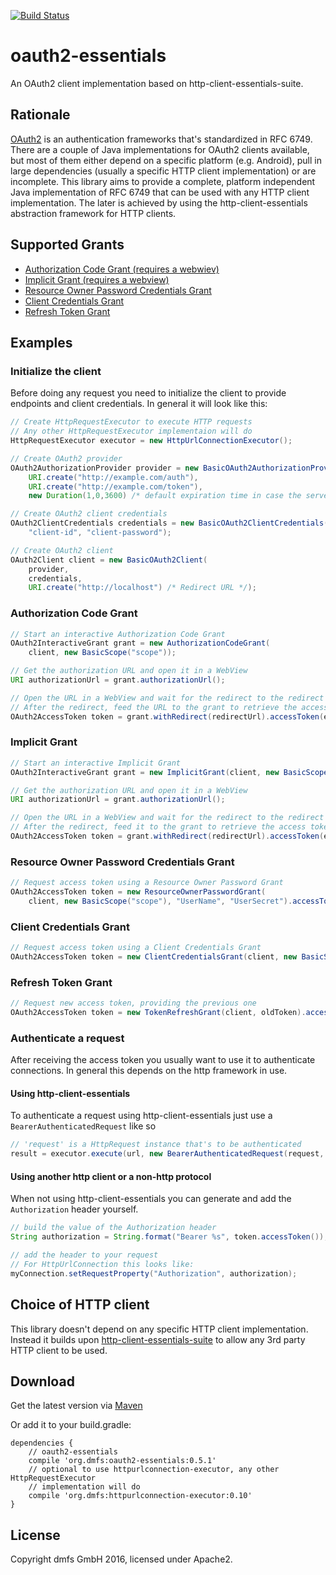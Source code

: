 [![Build Status](https://travis-ci.org/dmfs/oauth2-essentials.svg?branch=master)](https://travis-ci.org/dmfs/oauth2-essentials)

# oauth2-essentials

An OAuth2 client implementation based on http-client-essentials-suite.

## Rationale

[OAuth2](https://tools.ietf.org/html/rfc6749) is an authentication frameworks that's standardized in RFC 6749. There are a couple of Java implementations for OAuth2 clients available,
but most of them either depend on a specific platform (e.g. Android), pull in large dependencies (usually a specific HTTP client implementation) or are incomplete.
This library aims to provide a complete, platform independent Java implementation of RFC 6749 that can be used with any HTTP client implementation. The later is achieved by using the
http-client-essentials abstraction framework for HTTP clients.

## Supported Grants

* [Authorization Code Grant (requires a webwiev)](https://tools.ietf.org/html/rfc6749#section-4.1)
* [Implicit Grant (requires a webview)](https://tools.ietf.org/html/rfc6749#section-4.2)
* [Resource Owner Password Credentials Grant](https://tools.ietf.org/html/rfc6749#section-4.3)
* [Client Credentials Grant](https://tools.ietf.org/html/rfc6749#section-4.4)
* [Refresh Token Grant](https://tools.ietf.org/html/rfc6749#section-6)

## Examples

### Initialize the client

Before doing any request you need to initialize the client to provide endpoints and client credentials.
In general it will look like this:

```java
// Create HttpRequestExecutor to execute HTTP requests
// Any other HttpRequestExecutor implementaion will do
HttpRequestExecutor executor = new HttpUrlConnectionExecutor();

// Create OAuth2 provider
OAuth2AuthorizationProvider provider = new BasicOAuth2AuthorizationProvider(
    URI.create("http://example.com/auth"),
    URI.create("http://example.com/token"),
    new Duration(1,0,3600) /* default expiration time in case the server doesn't return any */);

// Create OAuth2 client credentials
OAuth2ClientCredentials credentials = new BasicOAuth2ClientCredentials(
    "client-id", "client-password");

// Create OAuth2 client
OAuth2Client client = new BasicOAuth2Client(
    provider,
    credentials,
    URI.create("http://localhost") /* Redirect URL */);
```

### Authorization Code Grant

```java
// Start an interactive Authorization Code Grant
OAuth2InteractiveGrant grant = new AuthorizationCodeGrant(
    client, new BasicScope("scope"));

// Get the authorization URL and open it in a WebView
URI authorizationUrl = grant.authorizationUrl();

// Open the URL in a WebView and wait for the redirect to the redirect URL
// After the redirect, feed the URL to the grant to retrieve the access token
OAuth2AccessToken token = grant.withRedirect(redirectUrl).accessToken(executor);
```

### Implicit Grant

```java
// Start an interactive Implicit Grant
OAuth2InteractiveGrant grant = new ImplicitGrant(client, new BasicScope("scope"));

// Get the authorization URL and open it in a WebView
URI authorizationUrl = grant.authorizationUrl();

// Open the URL in a WebView and wait for the redirect to the redirect URL
// After the redirect, feed it to the grant to retrieve the access token
OAuth2AccessToken token = grant.withRedirect(redirectUrl).accessToken(executor);
```

### Resource Owner Password Credentials Grant

```java
// Request access token using a Resource Owner Password Grant
OAuth2AccessToken token = new ResourceOwnerPasswordGrant(
    client, new BasicScope("scope"), "UserName", "UserSecret").accessToken(executor);
```

### Client Credentials Grant

```java
// Request access token using a Client Credentials Grant
OAuth2AccessToken token = new ClientCredentialsGrant(client, new BasicScope("scope")).accessToken(executor);
```

### Refresh Token Grant

```java
// Request new access token, providing the previous one
OAuth2AccessToken token = new TokenRefreshGrant(client, oldToken).accessToken(executor);
```

### Authenticate a request

After receiving the access token you usually want to use it to authenticate connections. In general this depends on the http framework in use.

#### Using http-client-essentials

To authenticate a request using http-client-essentials just use a `BearerAuthenticatedRequest` like so

```java
// 'request' is a HttpRequest instance that's to be authenticated
result = executor.execute(url, new BearerAuthenticatedRequest(request, token));
```

#### Using another http client or a non-http protocol

When not using http-client-essentials you can generate and add the `Authorization` header yourself.

```java
// build the value of the Authorization header
String authorization = String.format("Bearer %s", token.accessToken());

// add the header to your request
// For HttpUrlConnection this looks like:
myConnection.setRequestProperty("Authorization", authorization);
```

## Choice of HTTP client

This library doesn't depend on any specific HTTP client implementation. Instead it builds upon [http-client-essentials-suite](https://github.com/dmfs/http-client-essentials-suite) to allow any 3rd party HTTP client to be used.

## Download

Get the latest version via [Maven](https://search.maven.org/remote_content?g=org.dmfs&a=oauth2-essentials&v=LATEST)

Or add it to your build.gradle:


    dependencies {
        // oauth2-essentials
        compile 'org.dmfs:oauth2-essentials:0.5.1'
        // optional to use httpurlconnection-executor, any other HttpRequestExecutor
        // implementation will do
        compile 'org.dmfs:httpurlconnection-executor:0.10'
    }


## License

Copyright dmfs GmbH 2016, licensed under Apache2.

